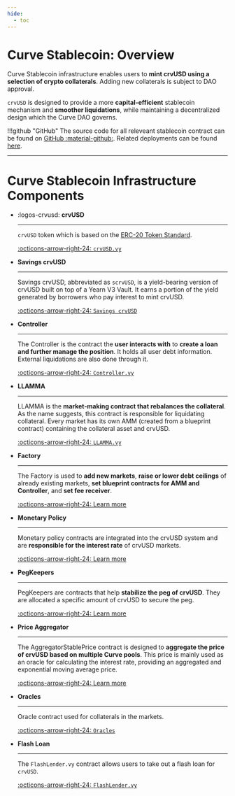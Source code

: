 ```yaml
---
hide:
  - toc
---
```


<h1>Curve Stablecoin: Overview</h1>

Curve Stablecoin infrastructure enables users to **mint crvUSD using a selection of crypto collaterals**. Adding new collaterals is subject to DAO approval.

`crvUSD` is designed to provide a more **capital-efficient** stablecoin mechanism and **smoother liquidations**, while maintaining a decentralized design which the Curve DAO governs.

!!!github "GitHub"
    The source code for all releveant stablecoin contract can be found on [GitHub :material-github:](https://github.com/curvefi/curve-stablecoin). Related deployments can be found [here](../references/deployed-contracts.md#curve-stablecoin).


---


# **Curve Stablecoin Infrastructure Components**

<div class="grid cards" markdown>

-   :logos-crvusd: **crvUSD**

    ---

    `crvUSD` token which is based on the [ERC-20 Token Standard](https://ethereum.org/en/developers/docs/standards/tokens/erc-20/).

    [:octicons-arrow-right-24: `crvUSD.vy`](./crvUSD.md)

-   **Savings crvUSD**

    ---

    Savings crvUSD, abbreviated as `scrvUSD`, is a yield-bearing version of crvUSD built on top of a Yearn V3 Vault. It earns a portion of the yield generated by borrowers who pay interest to mint crvUSD.

    [:octicons-arrow-right-24: `Savings crvUSD`](../scrvusd/overview.md)

-   **Controller**

    ---

    The Controller is the contract the **user interacts with** to **create a loan and further manage the position**. It holds all user debt information. External liquidations are also done through it.

    [:octicons-arrow-right-24: `Controller.vy`](./controller.md)

-   **LLAMMA**

    ---

    LLAMMA is the **market-making contract that rebalances the collateral**. As the name suggests, this contract is responsible for liquidating collateral. Every market has its own AMM (created from a blueprint contract) containing the collateral asset and crvUSD.

    [:octicons-arrow-right-24: `LLAMMA.vy`](./amm.md)

-   **Factory**

    ---

    The Factory is used to **add new markets**, **raise or lower debt ceilings** of already existing markets, **set blueprint contracts for AMM and Controller**, and **set fee receiver**.

    [:octicons-arrow-right-24: Learn more](./factory/overview.md)

-   **Monetary Policy**

    ---

    Monetary policy contracts are integrated into the crvUSD system and are **responsible for the interest rate** of crvUSD markets.

    [:octicons-arrow-right-24: Learn more](./monetarypolicy.md)

-   **PegKeepers**

    ---

    PegKeepers are contracts that help **stabilize the peg of crvUSD**. They are allocated a specific amount of crvUSD to secure the peg.

    [:octicons-arrow-right-24: Learn more](./pegkeepers/overview.md)

-   **Price Aggregator**

    ---

    The AggregatorStablePrice contract is designed to **aggregate the price of crvUSD based on multiple Curve pools**. This price is mainly used as an oracle for calculating the interest rate, providing an aggregated and exponential moving average price.

    [:octicons-arrow-right-24: Learn more](./priceaggregator.md)

-   **Oracles**

    ---

    Oracle contract used for collaterals in the markets.

    [:octicons-arrow-right-24: `Oracles`](./oracle.md)

-   **Flash Loan**

    ---

    The `FlashLender.vy` contract allows users to take out a flash loan for `crvUSD`.

    [:octicons-arrow-right-24: `FlashLender.vy`](./flashlender.md)

</div>
